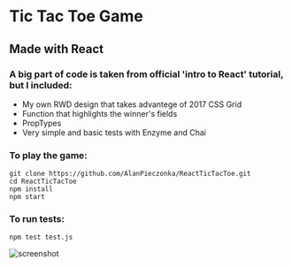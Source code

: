# Tic Tac Toe Game
## Made with React
### A big part of code is taken from official 'intro to React' tutorial, but I included:
* My own RWD design that takes advantege of 2017 CSS Grid 
* Function that highlights the winner's fields
* PropTypes
* Very simple and basic tests with Enzyme and Chai
### To play the game:
	git clone https://github.com/AlanPieczonka/ReactTicTacToe.git
	cd ReactTicTacToe
	npm install
	npm start 
### To run tests: 
	npm test test.js
![screenshot](https://user-images.githubusercontent.com/20932829/29835447-526858e8-8cf2-11e7-80aa-b2678dcada8c.jpg)

